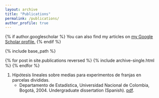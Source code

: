 ```yaml
---
layout: archive
title: "Publications"
permalink: /publications/
author_profile: true
---
```


{% if author.googlescholar %}
  You can also find my articles on <u><a href="{{author.googlescholar}}">my Google Scholar profile</a>.</u>
{% endif %}

{% include base_path %}

{% for post in site.publications reversed %}
  {% include archive-single.html %}
{% endfor %}
1. Hipótesis lineales sobre medias para experimentos de franjas en parcelas divididas.
   * Departamento de Estadística, Universidad Nacional de Colombia, Bogotá, 2004. Undergraduate dissertation (Spanish). [pdf](https://danielandresgp.github.io/files/TesisPregrado.pdf).

